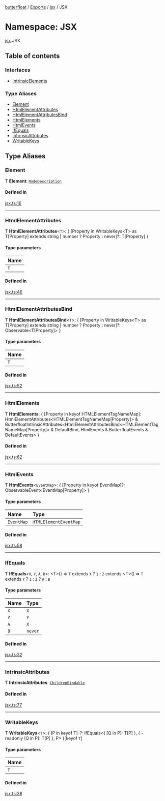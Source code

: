 [butterfloat](../README.md) / [Exports](../modules.md) / [jsx](jsx.md) / JSX

# Namespace: JSX

[jsx](jsx.md).JSX

## Table of contents

### Interfaces

- [IntrinsicElements](../interfaces/jsx.JSX.IntrinsicElements.md)

### Type Aliases

- [Element](jsx.JSX.md#element)
- [HtmlElementAttributes](jsx.JSX.md#htmlelementattributes)
- [HtmlElementAttributesBind](jsx.JSX.md#htmlelementattributesbind)
- [HtmlElements](jsx.JSX.md#htmlelements)
- [HtmlEvents](jsx.JSX.md#htmlevents)
- [IfEquals](jsx.JSX.md#ifequals)
- [IntrinsicAttributes](jsx.JSX.md#intrinsicattributes)
- [WritableKeys](jsx.JSX.md#writablekeys)

## Type Aliases

### Element

Ƭ **Element**: [`NodeDescription`](../modules.md#nodedescription)

#### Defined in

[jsx.ts:16](https://github.com/WorldMaker/butterfloat/blob/65246bd/jsx.ts#L16)

___

### HtmlElementAttributes

Ƭ **HtmlElementAttributes**\<`T`\>: \{ [Property in WritableKeys\<T\> as T[Property] extends string \| number ? Property : never]?: T[Property] }

#### Type parameters

| Name |
| :------ |
| `T` |

#### Defined in

[jsx.ts:46](https://github.com/WorldMaker/butterfloat/blob/65246bd/jsx.ts#L46)

___

### HtmlElementAttributesBind

Ƭ **HtmlElementAttributesBind**\<`T`\>: \{ [Property in WritableKeys\<T\> as T[Property] extends string \| number ? Property : never]?: Observable\<T[Property]\> }

#### Type parameters

| Name |
| :------ |
| `T` |

#### Defined in

[jsx.ts:52](https://github.com/WorldMaker/butterfloat/blob/65246bd/jsx.ts#L52)

___

### HtmlElements

Ƭ **HtmlElements**: \{ [Property in keyof HTMLElementTagNameMap]: HtmlElementAttributes\<HTMLElementTagNameMap[Property]\> & ButterfloatIntrinsicAttributes\<HtmlElementAttributesBind\<HTMLElementTagNameMap[Property]\> & DefaultBind, HtmlEvents & ButterfloatEvents & DefaultEvents\> }

#### Defined in

[jsx.ts:62](https://github.com/WorldMaker/butterfloat/blob/65246bd/jsx.ts#L62)

___

### HtmlEvents

Ƭ **HtmlEvents**\<`EventMap`\>: \{ [Property in keyof EventMap]?: ObservableEvent\<EventMap[Property]\> }

#### Type parameters

| Name | Type |
| :------ | :------ |
| `EventMap` | `HTMLElementEventMap` |

#### Defined in

[jsx.ts:58](https://github.com/WorldMaker/butterfloat/blob/65246bd/jsx.ts#L58)

___

### IfEquals

Ƭ **IfEquals**\<`X`, `Y`, `A`, `B`\>: \<T\>() => `T` extends `X` ? ``1`` : ``2`` extends \<T\>() => `T` extends `Y` ? ``1`` : ``2`` ? `A` : `B`

#### Type parameters

| Name | Type |
| :------ | :------ |
| `X` | `X` |
| `Y` | `Y` |
| `A` | `X` |
| `B` | `never` |

#### Defined in

[jsx.ts:32](https://github.com/WorldMaker/butterfloat/blob/65246bd/jsx.ts#L32)

___

### IntrinsicAttributes

Ƭ **IntrinsicAttributes**: [`ChildrenBindable`](../interfaces/ChildrenBindable.md)

#### Defined in

[jsx.ts:77](https://github.com/WorldMaker/butterfloat/blob/65246bd/jsx.ts#L77)

___

### WritableKeys

Ƭ **WritableKeys**\<`T`\>: \{ [P in keyof T]-?: IfEquals\<\{ [Q in P]: T[P] }, \{ -readonly [Q in P]: T[P] }, P\> }[keyof `T`]

#### Type parameters

| Name |
| :------ |
| `T` |

#### Defined in

[jsx.ts:38](https://github.com/WorldMaker/butterfloat/blob/65246bd/jsx.ts#L38)
